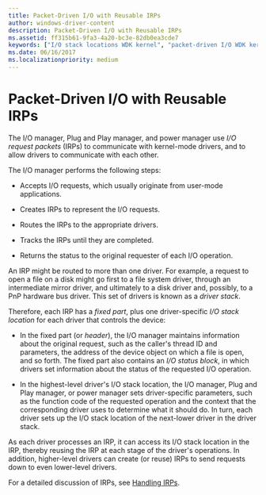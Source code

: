 ```yaml
---
title: Packet-Driven I/O with Reusable IRPs
author: windows-driver-content
description: Packet-Driven I/O with Reusable IRPs
ms.assetid: ff315b61-9fa3-4a20-bc3e-82db0ea3cde7
keywords: ["I/O stack locations WDK kernel", "packet-driven I/O WDK kernel", "reusing IRPs WDK kernel", "headers WDK kernel", "I/O manager communication WDK kernel", "I/O status blocks WDK kernel", "status blocks WDK kernel", "stack locations WDK kernel", "IRPs WDK kernel , reusing"]
ms.date: 06/16/2017
ms.localizationpriority: medium
---
```


# Packet-Driven I/O with Reusable IRPs





The I/O manager, Plug and Play manager, and power manager use *I/O request packets* (IRPs) to communicate with kernel-mode drivers, and to allow drivers to communicate with each other.

The I/O manager performs the following steps:

-   Accepts I/O requests, which usually originate from user-mode applications.

-   Creates IRPs to represent the I/O requests.

-   Routes the IRPs to the appropriate drivers.

-   Tracks the IRPs until they are completed.

-   Returns the status to the original requester of each I/O operation.

An IRP might be routed to more than one driver. For example, a request to open a file on a disk might go first to a file system driver, through an intermediate mirror driver, and ultimately to a disk driver and, possibly, to a PnP hardware bus driver. This set of drivers is known as a *driver stack*.

Therefore, each IRP has a *fixed part*, plus one driver-specific *I/O stack location* for each driver that controls the device:

-   In the fixed part (or *header*), the I/O manager maintains information about the original request, such as the caller's thread ID and parameters, the address of the device object on which a file is open, and so forth. The fixed part also contains an *I/O status block*, in which drivers set information about the status of the requested I/O operation.

-   In the highest-level driver's I/O stack location, the I/O manager, Plug and Play manager, or power manager sets driver-specific parameters, such as the function code of the requested operation and the context that the corresponding driver uses to determine what it should do. In turn, each driver sets up the I/O stack location of the next-lower driver in the driver stack.

As each driver processes an IRP, it can access its I/O stack location in the IRP, thereby reusing the IRP at each stage of the driver's operations. In addition, higher-level drivers can create (or reuse) IRPs to send requests down to even lower-level drivers.

For a detailed discussion of IRPs, see [Handling IRPs](handling-irps.md).

 

 




